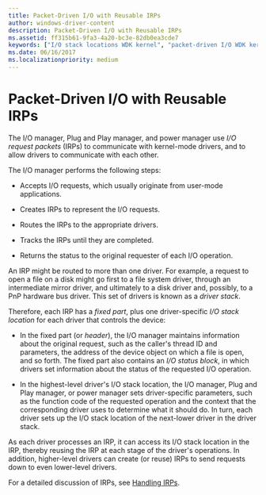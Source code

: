 ```yaml
---
title: Packet-Driven I/O with Reusable IRPs
author: windows-driver-content
description: Packet-Driven I/O with Reusable IRPs
ms.assetid: ff315b61-9fa3-4a20-bc3e-82db0ea3cde7
keywords: ["I/O stack locations WDK kernel", "packet-driven I/O WDK kernel", "reusing IRPs WDK kernel", "headers WDK kernel", "I/O manager communication WDK kernel", "I/O status blocks WDK kernel", "status blocks WDK kernel", "stack locations WDK kernel", "IRPs WDK kernel , reusing"]
ms.date: 06/16/2017
ms.localizationpriority: medium
---
```


# Packet-Driven I/O with Reusable IRPs





The I/O manager, Plug and Play manager, and power manager use *I/O request packets* (IRPs) to communicate with kernel-mode drivers, and to allow drivers to communicate with each other.

The I/O manager performs the following steps:

-   Accepts I/O requests, which usually originate from user-mode applications.

-   Creates IRPs to represent the I/O requests.

-   Routes the IRPs to the appropriate drivers.

-   Tracks the IRPs until they are completed.

-   Returns the status to the original requester of each I/O operation.

An IRP might be routed to more than one driver. For example, a request to open a file on a disk might go first to a file system driver, through an intermediate mirror driver, and ultimately to a disk driver and, possibly, to a PnP hardware bus driver. This set of drivers is known as a *driver stack*.

Therefore, each IRP has a *fixed part*, plus one driver-specific *I/O stack location* for each driver that controls the device:

-   In the fixed part (or *header*), the I/O manager maintains information about the original request, such as the caller's thread ID and parameters, the address of the device object on which a file is open, and so forth. The fixed part also contains an *I/O status block*, in which drivers set information about the status of the requested I/O operation.

-   In the highest-level driver's I/O stack location, the I/O manager, Plug and Play manager, or power manager sets driver-specific parameters, such as the function code of the requested operation and the context that the corresponding driver uses to determine what it should do. In turn, each driver sets up the I/O stack location of the next-lower driver in the driver stack.

As each driver processes an IRP, it can access its I/O stack location in the IRP, thereby reusing the IRP at each stage of the driver's operations. In addition, higher-level drivers can create (or reuse) IRPs to send requests down to even lower-level drivers.

For a detailed discussion of IRPs, see [Handling IRPs](handling-irps.md).

 

 




